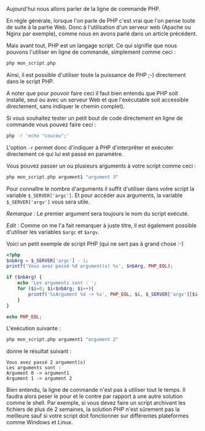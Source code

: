 Aujourd'hui nous allons parler de la ligne de commande PHP.

En règle générale, lorsque l'on parle de PHP c'est vrai que l'on pense toute de suite à la partie Web. Donc à l'utilisation d'un serveur web (Apache ou Nginx par exemple), comme nous en avons parlé dans un article précédent.

Mais avant tout, PHP est un langage script. Ce qui signifie que nous pouvons l'utiliser en ligne de commande, simplement comme ceci :

```bash
php mon_script.php
```

Ainsi, il est possible d'utiliser toute la puissance de PHP ;-) directement dans le script PHP.

A noter que pour pouvoir faire ceci il faut bien entendu que PHP soit installé, seul ou avec un serveur Web et que l'exécutable soit accessible directement, sans indiquer le chemin complet).

Si vous souhaitez tester un petit bout de code directement en ligne de commande vous pouvez faire ceci :

```bash
php -r 'echo "coucou";'
```

L'option `-r` permet donc d'indiquer à PHP d'interprêter et exécuter directement ce qui lui est passé en paramètre.


Vous pouvez passer un ou plusieurs arguments à votre script comme ceci :

```bash
php mon_script.php argument1 "argument 3"
```

Pour connaître le nombre d'arguments il suffit d'utiliser dans votre script la variable `$_SERVER['argc']`. Et pour accéder aux arguments, la variable `$_SERVER['argv']` vous sera utile.

*Remarque :* Le premier argument sera toujours le nom du script exécuté.

*Edit :* Comme on me l'a fait remarquer à juste titre, il est également possible d'utiliser les variables `$argc` et `$argv`.

Voici un petit exemple de script PHP (qui ne sert pas à grand chose :-)

```php
<?php
$nbArg = $_SERVER['argc'] - 1;
printf('Vous avez passé %d argument(s) %s', $nbArg, PHP_EOL);

if ($nbArg) {
	echo 'Les arguments sont : ';
    for ($i=0; $i<$nbArg; $i++){
    	printf('%sArgument %d -> %s', PHP_EOL, $i, $_SERVER['argv'][$i+1]);
    }
}

echo PHP_EOL;
```

L'exécution suivante : 

```bash
php mon_script.php argument1 "argument 2"
```

donne le résultat suivant :

```
Vous avez passé 2 argument(s) 
Les arguments sont : 
Argument 0 -> argument1
Argument 1 -> argument 2
```


Bien entendu, la ligne de commande n'est pas à utiliser tout le temps. Il faudra alors peser le pour et le contre par rapport à une autre solution comme le shell.
Par exemple, si vous devez faire un script archivant les fichiers de plus de 2 semaines, la solution PHP n'est sûrement pas la meilleure sauf si votre script doit fonctionner sur différentes plateformes comme Windows et Linux.

